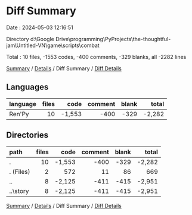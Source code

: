 # Diff Summary

Date : 2024-05-03 12:16:51

Directory d:\\Google Drive\\programming\\PyProjects\\the-thoughtful-jam\\Untitled-VN\\game\\scripts\\combat

Total : 10 files,  -1553 codes, -400 comments, -329 blanks, all -2282 lines

[Summary](results.md) / [Details](details.md) / Diff Summary / [Diff Details](diff-details.md)

## Languages
| language | files | code | comment | blank | total |
| :--- | ---: | ---: | ---: | ---: | ---: |
| Ren'Py | 10 | -1,553 | -400 | -329 | -2,282 |

## Directories
| path | files | code | comment | blank | total |
| :--- | ---: | ---: | ---: | ---: | ---: |
| . | 10 | -1,553 | -400 | -329 | -2,282 |
| . (Files) | 2 | 572 | 11 | 86 | 669 |
| .. | 8 | -2,125 | -411 | -415 | -2,951 |
| ..\\story | 8 | -2,125 | -411 | -415 | -2,951 |

[Summary](results.md) / [Details](details.md) / Diff Summary / [Diff Details](diff-details.md)